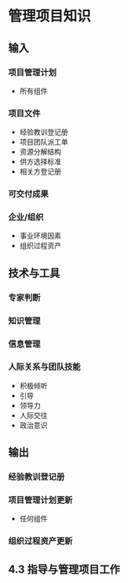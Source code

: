 # 管理项目知识

## 输入

### 项目管理计划

- 所有组件

### 项目文件

- 经验教训登记册
- 项目团队派工单
- 资源分解结构
- 供方选择标准
- 相关方登记册

### 可交付成果

### 企业/组织

- 事业环境因素
- 组织过程资产

## 技术与工具

### 专家判断

### 知识管理

### 信息管理

### 人际关系与团队技能

- 积极倾听
- 引导
- 领导力
- 人际交往
- 政治意识

## 输出

### 经验教训登记册

### 项目管理计划更新

- 任何组件

### 组织过程资产更新

## 4.3 指导与管理项目工作


